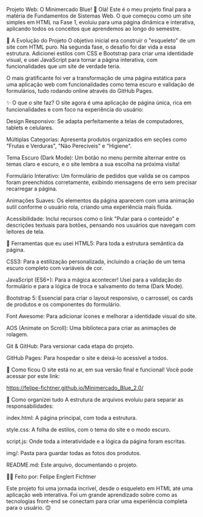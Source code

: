 Projeto Web: O Minimercado Blue! 🥦
Olá! Este é o meu projeto final para a matéria de Fundamentos de Sistemas Web. O que começou como um site simples em HTML na Fase 1, evoluiu para uma página dinâmica e interativa, aplicando todos os conceitos que aprendemos ao longo do semestre.

📖 A Evolução do Projeto
O objetivo inicial era construir o "esqueleto" de um site com HTML puro. Na segunda fase, o desafio foi dar vida a essa estrutura. Adicionei estilos com CSS e Bootstrap para criar uma identidade visual, e usei JavaScript para tornar a página interativa, com funcionalidades que um site de verdade teria.

O mais gratificante foi ver a transformação de uma página estática para uma aplicação web com funcionalidades como tema escuro e validação de formulários, tudo rodando online através do GitHub Pages.

✨ O que o site faz?
O site agora é uma aplicação de página única, rica em funcionalidades e com foco na experiência do usuário:

Design Responsivo: Se adapta perfeitamente a telas de computadores, tablets e celulares.

Múltiplas Categorias: Apresenta produtos organizados em seções como "Frutas e Verduras", "Não Perecíveis" e "Higiene".

Tema Escuro (Dark Mode): Um botão no menu permite alternar entre os temas claro e escuro, e o site lembra a sua escolha na próxima visita!

Formulário Interativo: Um formulário de pedidos que valida se os campos foram preenchidos corretamente, exibindo mensagens de erro sem precisar recarregar a página.

Animações Suaves: Os elementos da página aparecem com uma animação sutil conforme o usuário rola, criando uma experiência mais fluida.

Acessibilidade: Inclui recursos como o link "Pular para o conteúdo" e descrições textuais para botões, pensando nos usuários que navegam com leitores de tela.

🚀 Ferramentas que eu usei
HTML5: Para toda a estrutura semântica da página.

CSS3: Para a estilização personalizada, incluindo a criação de um tema escuro completo com variáveis de cor.

JavaScript (ES6+): Para a mágica acontecer! Usei para a validação do formulário e para a lógica de troca e salvamento do tema (Dark Mode).

Bootstrap 5: Essencial para criar o layout responsivo, o carrossel, os cards de produtos e os componentes do formulário.

Font Awesome: Para adicionar ícones e melhorar a identidade visual do site.

AOS (Animate on Scroll): Uma biblioteca para criar as animações de rolagem.

Git & GitHub: Para versionar cada etapa do projeto.

GitHub Pages: Para hospedar o site e deixá-lo acessível a todos.

🔗 Como ficou
O site está no ar, em sua versão final e funcional! Você pode acessar por este link:

https://felipe-fichtner.github.io/Minimercado_Blue_2.0/

📂 Como organizei tudo
A estrutura de arquivos evoluiu para separar as responsabilidades:

index.html: A página principal, com toda a estrutura.

style.css: A folha de estilos, com o tema do site e o modo escuro.

script.js: Onde toda a interatividade e a lógica da página foram escritas.

img/: Pasta para guardar todas as fotos dos produtos.

README.md: Este arquivo, documentando o projeto.

👨‍💻 Feito por:
Felipe Englert Fichtner

Este projeto foi uma jornada incrível, desde o esqueleto em HTML até uma aplicação web interativa. Foi um grande aprendizado sobre como as tecnologias front-end se conectam para criar uma experiência completa para o usuário. 😊
